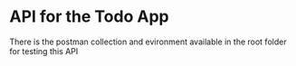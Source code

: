 # API for the Todo App

There is the postman collection and evironment available in the root folder for testing this API
